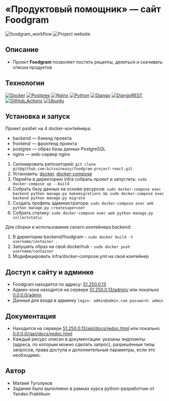 # «Продуктовый помощник» — сайт Foodgram

![foodgram_workflow](https://github.com/bitcoineazy/foodgram-project-react/actions/workflows/foodgram_workflow.yml/badge.svg)
![Project website](https://img.shields.io/website-up-down-green-red/http/51.250.0.13.svg)

## Описание

- Проект <b>Foodgram</b> позволяет постить рецепты, делиться и скачивать списки продуктов

## Технологии
[![Docker](https://img.shields.io/badge/docker-%230db7ed.svg?style=for-the-badge&logo=docker&logoColor=white)](https://www.docker.com/)
[![Postgres](https://img.shields.io/badge/postgres-%23316192.svg?style=for-the-badge&logo=postgresql&logoColor=white)](https://www.postgresql.org/)
[![Nginx](https://img.shields.io/badge/nginx-%23009639.svg?style=for-the-badge&logo=nginx&logoColor=white)](https://nginx.org/ru/)
[![Python](https://img.shields.io/badge/python-3670A0?style=for-the-badge&logo=python&logoColor=ffdd54)](https://www.python.org/)
[![Django](https://img.shields.io/badge/django-%23092E20.svg?style=for-the-badge&logo=django&logoColor=white)](https://www.djangoproject.com/)
[![DjangoREST](https://img.shields.io/badge/DJANGO-REST-ff1709?style=for-the-badge&logo=django&logoColor=white&color=ff1709&labelColor=gray)](https://www.django-rest-framework.org/)
[![GitHub_Actions](https://img.shields.io/badge/githubactions-%232671E5.svg?style=for-the-badge&logo=githubactions&logoColor=white)](https://github.com/features/actions)
[![Ubuntu](https://img.shields.io/badge/Ubuntu-E95420?style=for-the-badge&logo=ubuntu&logoColor=white)](https://ubuntu.com/)

## Установка и запуск
Проект разбит на 4 docker-контейнера:
- backend — бэкенд проекта
- frontend — фронтенд проекта
- postgres — образ базы данных PostgreSQL
- nginx — web-сервер nginx

1. Склонировать репозиторий: ```git clone git@github.com:bitcoineazy/foodgram-project-react.git```
2. Установить: [docker](https://www.docker.com/get-started), [docker-compose](https://docs.docker.com/compose/install/)
3. Перейти в директорию infra cобрать проект и запустить: ```sudo docker-compose up --build``` 
4. Собрать базу данных на основе ресурсов: ```sudo docker-compose exec backend python manage.py makemigrations && sudo docker-compose exec backend python manage.py migrate```
5. Создать профиль администратора: ```sudo docker-compose exec web python manage.py createsuperuser```
6. Собрать статику: ```sudo docker-compose exec web python manage.py collectstatic``` 

Для сборки и использования своего контейнера backend:
1. В директории backend/foodgram - ```sudo docker build -t username/container .```
2. Запушить образ на свой dockerhub - ```sudo docker push username/container```
3. Модифицировать infra/docker-compose.yml на свой контейнер

## Доступ к сайту и админке

- Foodgram находится по адресу: [51.250.0.13](http://51.250.0.13)
- Админ-зона находится на сервере [51.250.0.13/admin/](http://51.250.0.13/admin/) или локально [0.0.0.0/admin](https://0.0.0.0/admin)
- Данные для входа в админку ```login: admin@admin.com password: admin```

## Документация

- Находится на сервере [51.250.0.13/api/docs/redoc.html](http://51.250.0.13/api/docs/redoc.html) или локально [0.0.0.0//api/docs/redoc.html](https://0.0.0.0/api/docs/redoc.html)
- Каждый ресурс описан в документации: указаны эндпоинты (адреса, по которым можно сделать запрос), разрешённые типы запросов, права доступа и дополнительные параметры, если это необходимо.

## Автор

- Матвей Туголуков
- Задание было выполнено в рамках курса python-разработчик от Yandex.Praktikum
